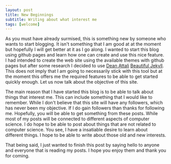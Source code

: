 ```yaml
---
layout: post
title: New Beginnings
subtitle: Writing about what interest me
tags: [welcome]
---
```


As you must have already surmised, this is something new by someone who wants to start blogging. It isn't
something that I am good at at the moment but hopefully I will get better at it as I go along.  I wanted
to start this blog using github pages and learn how one can create and use this nice feature.  I had
intended to create the web site using the available themes with github pages but after some research I
decided to use [Dean Attali](https://deanattali.com/) [Beautiful Jekyll](https://beautifuljekyll.com/).
This does not imply that I am going to necessarily stick with this tool but at the moment this offers me
the required features to be able to get started quickly enough.  Let us now talk about the objective of
this site.

The main reason that I have started this blog is to be able to talk about things that interest me.  This
can include something that I would like to remember.  While I don't believe that this site will have 
any followers, which has never been my objective.  If I do gain followers than thanks for following me.
Hopefully, you will be able to get something from these posts.  While most of my posts will be connected
to different aspects of computer science.  I do hope to be able to post about things that are not related
to computer science.  You see, I have a insatiable desire to learn about different things.  I hope to be
able to write about those old and new interests. 

That being said, I just wanted to finish this post by saying hello to anyone and everyone that is reading
my posts.  I hope you enjoy them and thank you for coming.
